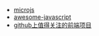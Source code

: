 - [microjs](http://microjs.com/#)
- [awesome-javascript](https://github.com/sorrycc/awesome-javascript#color)
- [github上值得关注的前端项目](https://segmentfault.com/a/1190000002804472?_ea=296503)
